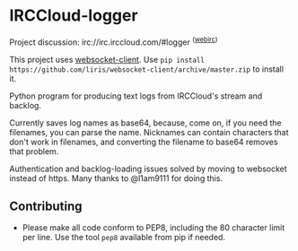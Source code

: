 IRCCloud-logger
==========

Project discussion: irc://irc.irccloud.com/#logger <sup>([webirc](https://kiwiirc.com/client/irc.irccloud.com/?nick=logger|?#logger))</sup>

This project uses [websocket-client](https://github.com/liris/websocket-client). Use `pip install https://github.com/liris/websocket-client/archive/master.zip` to install it.

Python program for producing text logs from IRCCloud's stream and backlog.

Currently saves log names as base64, because, come on, if you need the filenames, you can parse the name. Nicknames can contain characters that don't work in filenames, and converting the filename to base64 removes that problem.

Authentication and backlog-loading issues solved by moving to websocket instead of https. Many thanks to @l1am9111 for doing this.

Contributing
------------

* Please make all code conform to PEP8, including the 80 character limit per line. Use the tool `pep8` available from pip if needed.

